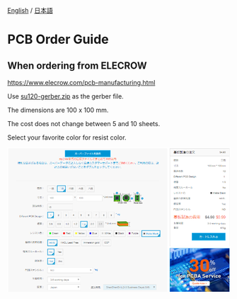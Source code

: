 [English](pcb_order_guide.md) / [日本語](pcb_order_guide_jp.md)

# PCB Order Guide

## When ordering from ELECROW

https://www.elecrow.com/pcb-manufacturing.html

Use [su120-gerber.zip](https://github.com/e3w2q/su120-keyboard/blob/master/su120-gerber.zip?raw=true) as the gerber file.

The dimensions are 100 x 100 mm.

The cost does not change between 5 and 10 sheets.

Select your favorite color for resist color.

![Elecrow](image/elecrow.png?raw=true)




